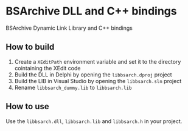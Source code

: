 # BSArchive DLL and C++ bindings
BSArchive Dynamic Link Library and C++ bindings

## How to build

1) Create a `XEditPath` environment variable and set it to the directory cointaining the XEdit code
2) Build the DLL in Delphi by opening the `libbsarch.dproj` project
3) Build the LIB in Visual Studio by opening the `libbsarch.sln` project
4) Rename `libbsarch_dummy.lib` to `libbsarch.lib`

## How to use

Use the `libbsarch.dll`, `libbsarch.lib` and `libbsarch.h` in your project.
